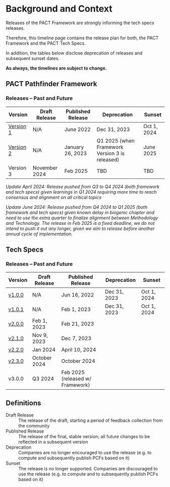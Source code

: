 # Background and Context

Releases of the PACT Framework are strongly informing the tech specs releases.

Therefore, this timeline page contains the release plan for both, the PACT Framework and the PACT Tech Specs.

In addition, the tables below disclose deprecation of releases and subsequent sunset dates.





**As always, the timelines are subject to change.**

## PACT Pathfinder Framework

### Releases – Past and Future

| Version| Draft Release | Published Release | Deprecation | Sunset |
| --- | --- | --- | --- | --- |
| [Version 1](https://www.wbcsd.org/contentwbc/download/13299/194600/1) | N/A | June 2022 | Dec 31, 2023 | Oct 1, 2024 |
| [Version 2](https://wbcsd.github.io/tr/2023/framework-20232601/framework.pdf) | N/A | January 26, 2023 | Q1 2025 (when Framework Version 3 is released) | June 2025 |
| Version 3 | November 2024 | Feb 2025 | TBD | TBD |

_Update April 2024: Release pushed from Q3 to Q4 2024 (both framework and tech specs) given learnings in Q1 2024 requiring more time to reach consensus and alignment on all critical topics_  

_Update June 2024: Release pushed from Q4 2024 to Q1 2025 (both framework and tech specs) given known delay in biogenic chapter and need to use the extra quarter to finalize alignment between Methodology and Technology. The release in Feb 2025 is a fixed deadline, we do not intend to push it out any longer, given we aim to release before another annual cycle of implementation._  

## Tech Specs

### Releases – Past and Future


| Version| Draft Release | Published Release | Deprecation | Sunset |
| --- | --- | --- | --- | --- |
| [v1.0.0](https://wbcsd.sharepoint.com/:b:/s/ClimateEnergy/ESqCiyrW5jpEmOTfwvLFjTYB9E8pY-vTnBuzIgEI6_K2EQ?e=rUeOBi) | N/A | Jun 16, 2022 | Dec 31, 2023 | Oct 1, 2024 |
| [v1.0.1](https://wbcsd.github.io/tr/2023/data-exchange-protocol-20230201/) | N/A  | Feb 1, 2023 | Dec 31, 2023 | Oct 1, 2024  |
| [v2.0.0](https://wbcsd.github.io/tr/2023/data-exchange-protocol-20230221/)  | Feb 1, 2023 | Feb 21, 2023 |  | |
| [v2.1.0](https://wbcsd.github.io/tr/2023/data-exchange-protocol-20231207/)  | Nov 9, 2023 | Dec 7, 2023 |  | |
| [v2.2.0](https://wbcsd.github.io/tr/2024/data-exchange-protocol-20240410/) | Jan 2024 | April 10, 2024 | |
| [v2.3.0](https://wbcsd.github.io/data-exchange-protocol/v2/) | October 2024 | October 2024 | |
| v3.0.0 | Q3 2024 | Feb 2025<br/> (released w/ Framework) | |

## Definitions

<dl>
<dt>Draft Release</dt>
<dd>The release of the draft, starting a period of feedback collection from the community</dd>
<dt>Published Release</dt>
<dd>The release of the final, stable version; all future changes to be reflected in a subsequent version</dd>
<dt>Deprecation</dt>
<dd>Companies are no longer encouraged to use the release (e.g. to compute and subsequently publish PCFs based on it)</dd>
<dt>Sunset</dt>
<dd>The release is no longer supported. Companies are discouraged to use the release (e.g. to compute and to subsequently publish PCFs based on it)</dd>
</dl>
